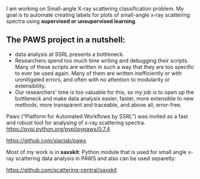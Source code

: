 I am working on Small-angle X-ray scattering classification problem. My goal is to automate creating labels for plots of small-angle x-ray scattering spectra using **supervised or unsupervised learning**.

## The PAWS project in a nutshell:  
* data analysis at SSRL presents a bottleneck. 
* Researchers spend too much time writing and debugging their scripts. Many of these scripts are written in such a way that they are too specific to ever be used again. Many of them are written inefficiently or with unmitigated errors, and often with no attention to modularity or extensibility. 
* Our researchers' time is too valuable for this, so my job is to open up the bottleneck and make data analysis easier, faster, more extensible to new methods, more transparent and traceable, and above all, error-free.

Paws (“Platform for Automated Workflows by SSRL”) was invited as a fast and robust tool for analysing of  x-ray scattering spectra.  
https://pypi.python.org/pypi/pypaws/0.7.4

https://github.com/slaclab/paws


Most of my work is in **saxskit**: Python module that is used for small angle x-ray scattering data analysis in PAWS and also can be used separetly:

https://github.com/scattering-central/saxskit
